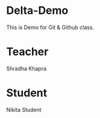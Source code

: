 # Delta-Demo
This is Demo for Git &amp; Github class.

# Teacher 
Shradha Khapra

# Student
Nikita Student
